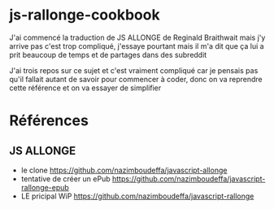 # js-rallonge-cookbook

J'ai commencé la traduction de JS ALLONGE de Reginald Braithwait mais j'y arrive pas c'est trop compliqué, j'essaye pourtant mais il m'a dit que ça lui a prit beaucoup de temps et de partages dans des subreddit

J'ai trois repos sur ce sujet et c'est vraiment compliqué car je pensais pas qu'il fallait autant de savoir pour commencer à coder, donc on va reprendre cette référence et on va essayer de simplifier

# Références

## JS ALLONGE

* le clone https://github.com/nazimboudeffa/javascript-allonge
* tentative de créer un ePub https://github.com/nazimboudeffa/javascript-rallonge-epub
* LE pricipal WiP https://github.com/nazimboudeffa/javascript-rallonge
